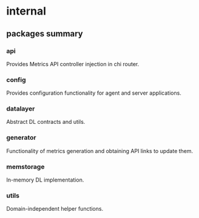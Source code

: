 # internal

## packages summary

### api

Provides Metrics API controller injection in chi router.

### config

Provides configuration functionality for agent and server applications.

### datalayer

Abstract DL contracts and utils.

### generator

Functionality of metrics generation and obtaining API links to update them.

### memstorage

In-memory DL implementation.

### utils

Domain-independent helper functions.
